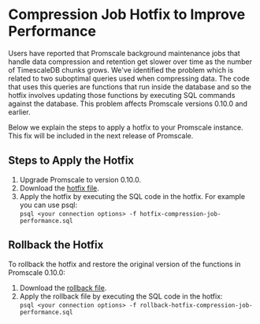 # Compression Job Hotfix to Improve Performance

Users have reported that Promscale background maintenance jobs that handle data 
compression and retention get slower over time as the number of TimescaleDB 
chunks grows. We've identified the problem which is related to two suboptimal 
queries used when compressing data. The code that uses this queries are
functions that run inside the database and so the hotfix involves updating
those functions by executing SQL commands against the database. This problem
affects Promscale versions 0.10.0 and earlier.

Below we explain the steps to apply a hotfix to your Promscale instance. This 
fix will be included in the next release of Promscale.

## Steps to Apply the Hotfix

1. Upgrade Promscale to version 0.10.0.
2. Download the [hotfix file](scripts/hotfix-compression-job-performance.sql).
3. Apply the hotfix by executing the SQL code in the hotfix. For example you can
use psql:  
`psql <your connection options> -f hotfix-compression-job-performance.sql`


## Rollback the Hotfix

To rollback the hotfix and restore the original version of the functions in 
Promscale 0.10.0:

1. Download the [rollback file](scripts/rollback-hotfix-compression-job-performance.sql).
3. Apply the rollback file by executing the SQL code in the hotfix:  
`psql <your connection options> -f rollback-hotfix-compression-job-performance.sql`